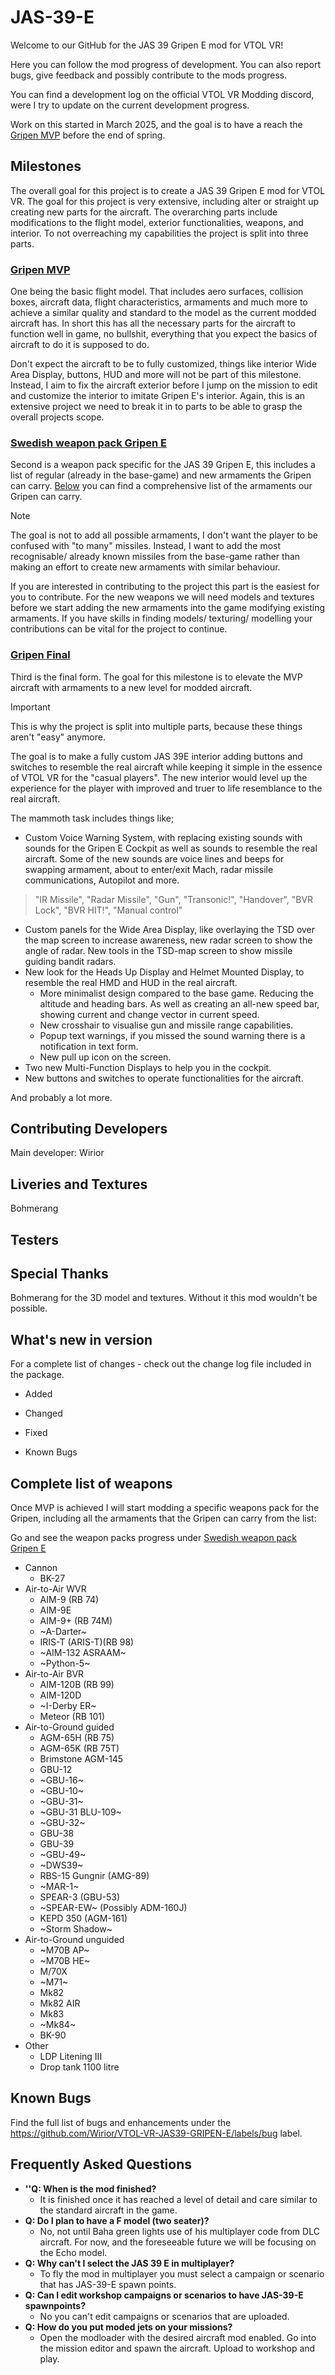 # JAS-39-E
Welcome to our GitHub for the JAS 39 Gripen E mod for VTOL VR!

Here you can follow the mod progress of development. You can also report bugs, give feedback and possibly contribute to the mods progress.

You can find a development log on the official VTOL VR Modding discord, were I try to update on the current development progress.

Work on this started in March 2025, and the goal is to have a reach the [Gripen MVP](#Gripen-MVP) before the end of spring.

## Milestones
The overall goal for this project is to create a JAS 39 Gripen E mod for VTOL VR. The goal for this project is very extensive, including alter or straight up creating new parts for the aircraft. The overarching parts include modifications to the flight model, exterior functionalities, weapons, and interior. To not overreaching my capabilities the project is split into three parts. 

### [Gripen MVP](https://github.com/Wirior/VTOL-VR-JAS39-GRIPEN-E/milestone/1)
One being the basic flight model. That includes aero surfaces, collision boxes, aircraft data, flight characteristics, armaments and much more to achieve a similar quality and standard to the model as the current modded aircraft has. In short this has all the necessary parts for the aircraft to function well in game, no bullshit, everything that you expect the basics of aircraft to do it is supposed to do.

Don't expect the aircraft to be to fully customized, things like interior Wide Area Display, buttons, HUD and more will not be part of this milestone. Instead, I aim to fix the aircraft exterior before I jump on the mission to edit and customize the interior to imitate Gripen E's interior. Again, this is an extensive project we need to break it in to parts to be able to grasp the overall projects scope.

### [Swedish weapon pack Gripen E](https://github.com/Wirior/VTOL-VR-JAS39-GRIPEN-E/milestone/2)
Second is a weapon pack specific for the JAS 39 Gripen E, this includes a list of regular (already in the base-game) and new armaments the Gripen can carry. [Below](##Complete-list-of-weapons) you can find a comprehensive list of the armaments our Gripen can carry.

> [!NOTE]
> The goal is not to add all possible armaments, I don't want the player to be confused with "to many" missiles. Instead, I want to add the most recognisable/ already known missiles from the base-game rather than making an effort to create new armaments with similar behaviour.

If you are interested in contributing to the project this part is the easiest for you to contribute. For the new weapons we will need models and textures before we start adding the new armaments into the game modifying existing armaments. If you have skills in finding models/ texturing/ modelling your contributions can be vital for the project to continue.

### [Gripen Final](https://github.com/Wirior/VTOL-VR-JAS39-GRIPEN-E/milestone/3)
Third is the final form. The goal for this milestone is to elevate the MVP aircraft with armaments to a new level for modded aircraft. 

> [!IMPORTANT]
> This is why the project is split into multiple parts, because these things aren't "easy" anymore.

The goal is to make a fully custom JAS 39E interior adding buttons and switches to resemble the real aircraft while keeping it simple in the essence of VTOL VR for the "casual players". The new interior would level up the experience for the player with improved and truer to life resemblance to the real aircraft.

The mammoth task includes things like;
- Custom Voice Warning System, with replacing existing sounds with sounds for the Gripen E Cockpit as well as sounds to resemble the real aircraft. Some of the new sounds are voice lines and beeps for swapping armament, about to enter/exit Mach, radar missile communications, Autopilot and more. 
> "IR Missile", "Radar Missile", "Gun",
> "Transonic!",
> "Handover", "BVR Lock", "BVR HIT!",
> "Manual control"

- Custom panels for the Wide Area Display, like overlaying the TSD over the map screen to increase awareness, new radar screen to show the angle of radar. New tools in the TSD-map screen to show missile guiding bandit radars.
- New look for the Heads Up Display and Helmet Mounted Display, to resemble the real HMD and HUD in the real aircraft.
  - More minimalist design compared to the base game. Reducing the altitude and heading bars. As well as creating an all-new speed bar, showing current and change vector in current speed.
  - New crosshair to visualise gun and missile range capabilities.
  - Popup text warnings, if you missed the sound warning there is a notification in text form.
  - New pull up icon on the screen.
- Two new Multi-Function Displays to help you in the cockpit.
- New buttons and switches to operate functionalities for the aircraft.

And probably a lot more.

## Contributing Developers

Main developer: Wirior

## Liveries and Textures

Bohmerang

## Testers



## Special Thanks

Bohmerang for the 3D model and textures. Without it this mod wouldn't be possible.

## What's new in version
For a complete list of changes - check out the change log file included in the package.

- Added

- Changed
  
- Fixed

- Known Bugs

## Complete list of weapons
Once MVP is achieved I will start modding a specific weapons pack for the Gripen, including all the armaments that the Gripen can carry from the list:

Go and see the weapon packs progress under [Swedish weapon pack Gripen E](https://github.com/Wirior/VTOL-VR-JAS39-GRIPEN-E/milestone/2)

- Cannon
   - BK-27
- Air-to-Air WVR
  - AIM-9 (RB 74)
  - AIM-9E
  - AIM-9+ (RB 74M)
  - ~A-Darter~
  - IRIS-T (ARIS-T)(RB 98)
  - ~AIM-132 ASRAAM~
  - ~Python-5~
- Air-to-Air BVR 
  - AIM-120B (RB 99)
  - AIM-120D
  - ~I-Derby ER~
  - Meteor (RB 101)
- Air-to-Ground guided
  - AGM-65H (RB 75)
  - AGM-65K (RB 75T)
  - Brimstone AGM-145
  - GBU-12
  - ~GBU-16~
  - ~GBU-10~
  - ~GBU-31~
  - ~GBU-31 BLU-109~
  - ~GBU-32~
  - GBU-38
  - GBU-39
  - ~GBU-49~
  - ~DWS39~
  - RBS-15 Gungnir (AMG-89)
  - ~MAR-1~
  - SPEAR-3 (GBU-53)
  - ~SPEAR-EW~ (Possibly ADM-160J)
  - KEPD 350 (AGM-161)
  - ~Storm Shadow~
- Air-to-Ground unguided
  - ~M70B AP~
  - ~M70B HE~
  - M/70X
  - ~M71~
  - Mk82
  - Mk82 AIR
  - Mk83
  - ~Mk84~
  - BK-90
- Other
  - LDP Litening III
  - Drop tank 1100 litre

## Known Bugs

Find the full list of bugs and enhancements under the https://github.com/Wirior/VTOL-VR-JAS39-GRIPEN-E/labels/bug label.

## Frequently Asked Questions
- **''Q: When is the mod finished?**
  - It is finished once it has reached a level of detail and care similar to the standard aircraft in the game.
- **Q: Do I plan to have a F model (two seater)?**
  - No, not until Baha green lights use of his multiplayer code from DLC aircraft. For now, and the foreseeable future we will be focusing on the Echo model.
- **Q: Why can't I select the JAS 39 E in multiplayer?**
  - To fly the mod in multiplayer you must select a campaign or scenario that has JAS-39-E spawn points.
- **Q: Can I edit workshop campaigns or scenarios to have JAS-39-E spawnpoints?**
  - No you can't edit campaigns or scenarios that are uploaded.
- **Q: How do you put moded jets on your missions?**
  - Open the modloader with the desired aircraft mod enabled. Go into the mission editor and spawn the aircraft. Upload to workshop and play.
